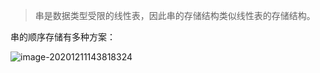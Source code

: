 >   串是数据类型受限的线性表，因此串的存储结构类似线性表的存储结构。



串的顺序存储有多种方案：

![image-20201211143818324](https://gitee.com/llillz/images/raw/master/image-20201211143818324.png)


